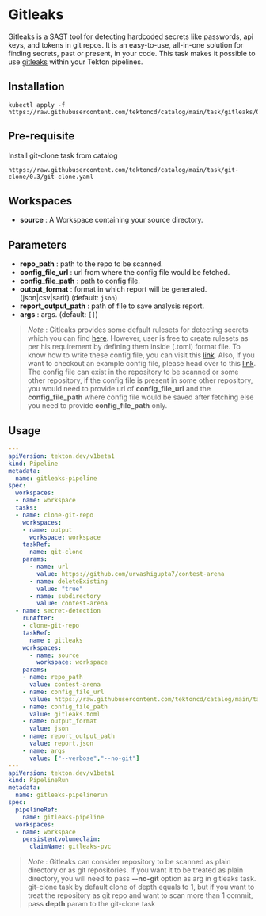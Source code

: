 # Gitleaks

Gitleaks is a SAST tool for detecting hardcoded secrets like passwords, api keys, and tokens in git repos. It is an easy-to-use, all-in-one solution for finding secrets, past or present, in your code.
This task makes it possible to use [gitleaks](https://github.com/zricethezav/gitleaks) within your Tekton pipelines.

## Installation
```
kubectl apply -f https://raw.githubusercontent.com/tektoncd/catalog/main/task/gitleaks/0.1/gitleaks.yaml
```

## Pre-requisite
Install git-clone task from catalog
```
https://raw.githubusercontent.com/tektoncd/catalog/main/task/git-clone/0.3/git-clone.yaml
```


## Workspaces
* **source** : A Workspace containing your source directory.

## Parameters
* **repo_path** : path to the repo to be scanned.
* **config_file_url** : url from where the config file would be fetched.
* **config_file_path** : path to config file.
* **output_format** : format in which report will be generated. (json|csv|sarif) (default: `json`)
* **report_output_path** : path of file to save analysis report.
* **args** : args. (default: `[]`)

> _Note_ :  Gitleaks provides some default rulesets for detecting secrets which you can find [here](https://github.com/zricethezav/gitleaks/blob/master/config/default.go). However, user is free to create rulesets as per his requirement by defining them inside (.toml) format file. To know how to write these config file, you can visit this [link](https://github.com/zricethezav/gitleaks#rules-summary). Also, if you want to checkout an example config file, please head over to this [link](https://raw.githubusercontent.com/urvashigupta7/secret_detection/master/gitleaks.toml). The config file can exist in the repository to be scanned or some other repository, if the config file is present in some other repository, you would need to provide url of **config_file_url** and the **config_file_path** where config file would be saved after fetching else you need to provide **config_file_path** only.


## Usage

```yaml
---
apiVersion: tekton.dev/v1beta1
kind: Pipeline
metadata:
  name: gitleaks-pipeline
spec:
  workspaces:
  - name: workspace
  tasks:
  - name: clone-git-repo
    workspaces:
    - name: output
      workspace: workspace
    taskRef:
      name: git-clone
    params:
      - name: url
        value: https://github.com/urvashigupta7/contest-arena
      - name: deleteExisting
        value: "true"
      - name: subdirectory
        value: contest-arena
  - name: secret-detection
    runAfter:
    - clone-git-repo
    taskRef:
      name : gitleaks
    workspaces:
      - name: source
        workspace: workspace
    params:
    - name: repo_path
      value: contest-arena
    - name: config_file_url
      value: https://raw.githubusercontent.com/tektoncd/catalog/main/task/gitleaks/0.1/samples/gitleaks.toml
    - name: config_file_path
      value: gitleaks.toml
    - name: output_format
      value: json
    - name: report_output_path
      value: report.json
    - name: args
      value: ["--verbose","--no-git"]
---
apiVersion: tekton.dev/v1beta1
kind: PipelineRun
metadata:
  name: gitleaks-pipelinerun
spec:
  pipelineRef:
    name: gitleaks-pipeline
  workspaces:
  - name: workspace
    persistentvolumeclaim:
      claimName: gitleaks-pvc

```
> _Note_ : Gitleaks can consider repository to be scanned as plain directory or as git repositories. If you want it to be treated as plain directory, you will need to pass **--no-git** option as arg in gitleaks task. git-clone task by default clone of depth equals to 1, but if you want to treat the repository as git repo and want to scan more than 1 commit, pass **depth** param to the git-clone task
